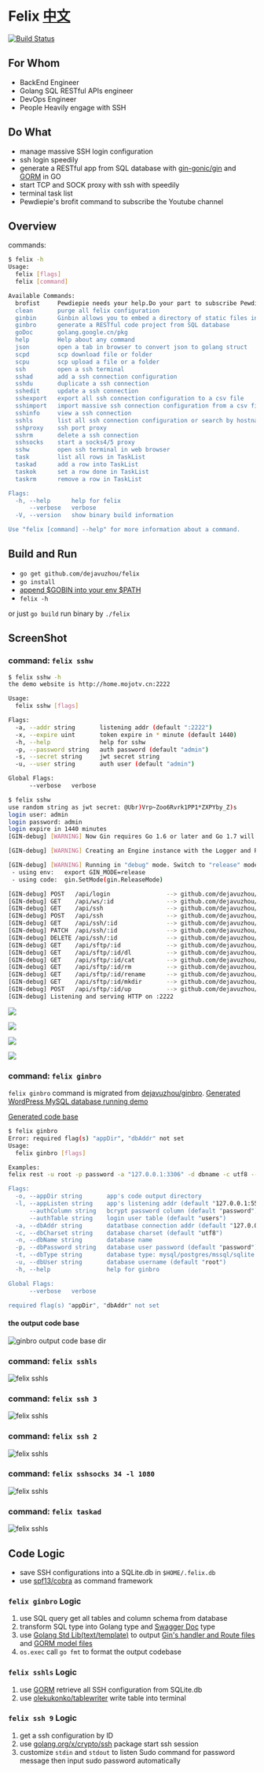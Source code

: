 # Felix [中文](README_zh.md)
[![Build Status](https://travis-ci.org/dejavuzhou/felix.svg?branch=master)](https://travis-ci.org/dejavuzhou/felix)

## For Whom

- BackEnd Engineer
- Golang SQL RESTful APIs engineer
- DevOps Engineer
- People Heavily engage with SSH

## Do What

- manage massive SSH login configuration
- ssh login speedily
- generate a RESTful app from SQL database with [gin-gonic/gin](https://github.com/gin-gonic/gin) and [GORM](https://github.com/jinzhu/gorm) in GO
- start TCP and SOCK proxy with ssh with speedily
- terminal task list
- Pewdiepie's brofit command to subscribe the Youtube channel

## Overview
commands:

```bash
$ felix -h
Usage:
  felix [flags]
  felix [command]

Available Commands:
  brofist     Pewdiepie needs your help.Do your part to subscribe Pewdiepie's Youtube Channel.
  clean       purge all felix configuration
  ginbin      Ginbin allows you to embed a directory of static files into your Go binary to be later served from github.com/gin-goin/gin
  ginbro      generate a RESTful code project from SQL database
  goDoc       golang.google.cn/pkg
  help        Help about any command
  json        open a tab in browser to convert json to golang struct
  scpd        scp download file or folder
  scpu        scp upload a file or a folder
  ssh         open a ssh terminal
  sshad       add a ssh connection configuration
  sshdu       duplicate a ssh connection
  sshedit     update a ssh connection
  sshexport   export all ssh connection configuration to a csv file
  sshimport   import massive ssh connection configuration from a csv file
  sshinfo     view a ssh connection
  sshls       list all ssh connection configuration or search by hostname
  sshproxy    ssh port proxy
  sshrm       delete a ssh connection
  sshsocks    start a socks4/5 proxy
  sshw        open ssh terminal in web browser
  task        list all rows in TaskList
  taskad      add a row into TaskList
  taskok      set a row done in TaskList
  taskrm      remove a row in TaskList

Flags:
  -h, --help      help for felix
      --verbose   verbose
  -V, --version   show binary build information

Use "felix [command] --help" for more information about a command.
```


## Build and Run

- `go get github.com/dejavuzhou/felix`
- `go install`
- [append $GOBIN into your env $PATH](https://stackoverflow.com/questions/25216765/gobin-not-set-cannot-run-go-install)
- `felix -h` 

or just `go build` run binary by `./felix`

## ScreenShot

### command: `felix sshw`
```bash
$ felix sshw -h
the demo website is http://home.mojotv.cn:2222

Usage:
  felix sshw [flags]

Flags:
  -a, --addr string       listening addr (default ":2222")
  -x, --expire uint       token expire in * minute (default 1440)
  -h, --help              help for sshw
  -p, --password string   auth password (default "admin")
  -s, --secret string     jwt secret string
  -u, --user string       auth user (default "admin")

Global Flags:
      --verbose   verbose
```

```bash
$ felix sshw
use random string as jwt secret: @Ubr)Vrp~Zoo6Rvrk1PP1*ZXPYby_Z)s
login user: admin
login password: admin
login expire in 1440 minutes
[GIN-debug] [WARNING] Now Gin requires Go 1.6 or later and Go 1.7 will be required soon.

[GIN-debug] [WARNING] Creating an Engine instance with the Logger and Recovery middleware already attached.

[GIN-debug] [WARNING] Running in "debug" mode. Switch to "release" mode in production.
 - using env:   export GIN_MODE=release
 - using code:  gin.SetMode(gin.ReleaseMode)

[GIN-debug] POST   /api/login                --> github.com/dejavuzhou/felix/ssh2ws/controllers.GetLoginHandler.func1 (4 handlers)
[GIN-debug] GET    /api/ws/:id               --> github.com/dejavuzhou/felix/ssh2ws/controllers.WsSsh (5 handlers)
[GIN-debug] GET    /api/ssh                  --> github.com/dejavuzhou/felix/ssh2ws/controllers.SshAll (5 handlers)
[GIN-debug] POST   /api/ssh                  --> github.com/dejavuzhou/felix/ssh2ws/controllers.SshCreate (5 handlers)
[GIN-debug] GET    /api/ssh/:id              --> github.com/dejavuzhou/felix/ssh2ws/controllers.SshOne (5 handlers)
[GIN-debug] PATCH  /api/ssh/:id              --> github.com/dejavuzhou/felix/ssh2ws/controllers.SshUpdate (5 handlers)
[GIN-debug] DELETE /api/ssh/:id              --> github.com/dejavuzhou/felix/ssh2ws/controllers.SshDelete (5 handlers)
[GIN-debug] GET    /api/sftp/:id             --> github.com/dejavuzhou/felix/ssh2ws/controllers.SftpLs (5 handlers)
[GIN-debug] GET    /api/sftp/:id/dl          --> github.com/dejavuzhou/felix/ssh2ws/controllers.SftpDl (5 handlers)
[GIN-debug] GET    /api/sftp/:id/cat         --> github.com/dejavuzhou/felix/ssh2ws/controllers.SftpCat (5 handlers)
[GIN-debug] GET    /api/sftp/:id/rm          --> github.com/dejavuzhou/felix/ssh2ws/controllers.SftpRm (5 handlers)
[GIN-debug] GET    /api/sftp/:id/rename      --> github.com/dejavuzhou/felix/ssh2ws/controllers.SftpRename (5 handlers)
[GIN-debug] GET    /api/sftp/:id/mkdir       --> github.com/dejavuzhou/felix/ssh2ws/controllers.SftpMkdir (5 handlers)
[GIN-debug] POST   /api/sftp/:id/up          --> github.com/dejavuzhou/felix/ssh2ws/controllers.SftpUp (5 handlers)
[GIN-debug] Listening and serving HTTP on :2222

```
![](images/sshw2.png)

![](images/sshw3.png)

![](images/sshw4.png)

![](images/sshw1.png)






### command: `felix ginbro`

`felix ginbro` command is migrated from [dejavuzhou/ginbro](https://github.com/dejavuzhou/ginbro).
[Generated WordPress MySQL database running demo](http://ginbro.mojotv.cn/swagger/)

[Generated code base](https://github.com/dejavuzhou/ginbro-son)

```bash
$ felix ginbro
Error: required flag(s) "appDir", "dbAddr" not set
Usage:
  felix ginbro [flags]

Examples:
felix rest -u root -p password -a "127.0.0.1:3306" -d dbname -c utf8 --authTable=users --authColumn=pw_column -o=FelixRestOut"

Flags:
  -o, --appDir string       app's code output directory
  -l, --appListen string    app's listening addr (default "127.0.0.1:5555")
      --authColumn string   bcrypt password column (default "password")
      --authTable string    login user table (default "users")
  -a, --dbAddr string       datatbase connection addr (default "127.0.0.1:3306")
  -c, --dbCharset string    database charset (default "utf8")
  -n, --dbName string       database name
  -p, --dbPassword string   database user password (default "password")
  -t, --dbType string       database type: mysql/postgres/mssql/sqlite (default "mysql")
  -u, --dbUser string       database username (default "root")
  -h, --help                help for ginbro

Global Flags:
      --verbose   verbose

required flag(s) "appDir", "dbAddr" not set
```
#### the output code base
![ginbro output code base dir](images/ginbroCodeBase.png)

### command: `felix sshls`

![felix sshls](images/sshls.png)

### command: `felix ssh 3`

![felix sshls](images/sshInfo.png)

### command: `felix ssh 2`

![felix sshls](images/sshIn.png)

### command: `felix sshsocks 34 -l 1080`

![felix sshls](images/sshsocks.png)

### command: `felix taskad`

![felix sshls](images/taskad.png)


## Code Logic

- save SSH configurations into a SQLite.db in `$HOME/.felix.db`
- use [spf13/cobra](https://github.com/spf13/cobra#getting-started) as command framework

### `felix ginbro` Logic
1. use SQL query get all tables and column schema from database
2. transform SQL type into Golang type and [Swagger Doc](https://swagger.io/) type
3. use [Golang Std Lib(text/template)](https://golang.org/pkg/text/template/) to output [Gin's handler and Route files](https://github.com/gin-gonic/gin) and [GORM model files](https://github.com/jinzhu/gorm)
4. `os.exec` call `go fmt` to format the output codebase

### `felix sshls` Logic
1. use [GORM](https://github.com/jinzhu/gorm) retrieve all SSH configuration from SQLite.db
2. use [olekukonko/tablewriter](https://github.com/olekukonko/tablewriter) write table into terminal

### `felix ssh 9` Logic
1. get a ssh configuration by ID
2. use [golang.org/x/crypto/ssh](https://golang.org/x/crypto/ssh) package start ssh session
3. customize `stdin` and `stdout` to listen Sudo command for password message then input sudo password automatically